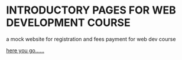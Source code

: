 # INTRODUCTORY PAGES FOR WEB DEVELOPMENT COURSE      

a mock website for registration and fees payment for web dev course

[here you go......](httphomepage.html)

